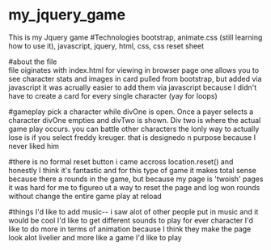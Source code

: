 # my_jquery_game
This is my Jquery game 
#Technologies
bootstrap, animate.css (still learning how to use it), javascript, jquery, html, css, css reset sheet 

#about the file  
file oiginates with index.html for viewing in browser 
page one allows you to see character stats and images in card pulled from bootstrap, but added via javascript 
it was acrually easier to add them via javascript because I didn't have to create a card for every single character (yay for loops)

#gameplay
pick a character while divOne is open. Once a payer selects a character divOne empties and divTwo is shown. Div two is where the actual game play occurs. you can battle other characters the lonly way to actually lose is if you select freddy kreuger. that is designedo n purpose because I never liked him 

#there is no formal reset button 
i came accross location.reset() and honestly I think it's fantastic and for this type of game it makes total sense because there a rounds in the game, but because my page is 'twoish' pages it was hard for me to figureo ut a way to reset the page and log won rounds without change the entire game play at reload 

#things I'd like to add
music-- i saw alot of other people put in music and it would be cool
I'd like to get different sounds to play for ever character 
I'd like to do more in terms of animation because I think they make the page look alot livelier and more like a game I'd like to play 



